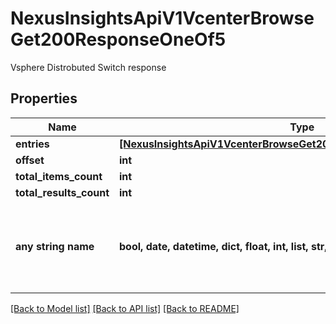 # NexusInsightsApiV1VcenterBrowseGet200ResponseOneOf5

Vsphere Distrobuted Switch response

## Properties
Name | Type | Description | Notes
------------ | ------------- | ------------- | -------------
**entries** | [**[NexusInsightsApiV1VcenterBrowseGet200ResponseOneOf5EntriesInner]**](NexusInsightsApiV1VcenterBrowseGet200ResponseOneOf5EntriesInner.md) |  | [optional] 
**offset** | **int** |  | [optional] 
**total_items_count** | **int** |  | [optional] 
**total_results_count** | **int** |  | [optional] 
**any string name** | **bool, date, datetime, dict, float, int, list, str, none_type** | any string name can be used but the value must be the correct type | [optional]

[[Back to Model list]](../README.md#documentation-for-models) [[Back to API list]](../README.md#documentation-for-api-endpoints) [[Back to README]](../README.md)


